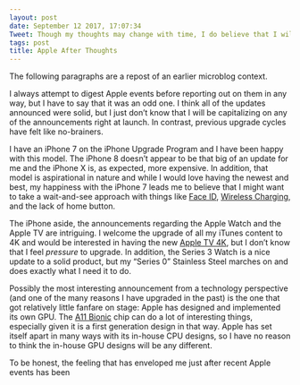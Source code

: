 ```yaml
---
layout: post
date: September 12 2017, 17:07:34
Tweet: Though my thoughts may change with time, I do believe that I will wait and see with regard to Apple’s announcements today.
tags: post
title: Apple After Thoughts
---
```


The following paragraphs are a repost of an earlier microblog context.

I always attempt to digest Apple events before reporting out on them in any way, but I have to say that it was an odd one. I think all of the updates announced were solid, but I just don’t know that I will be capitalizing on any of the announcements right at launch. In contrast, previous upgrade cycles have felt like no-brainers.

I have an iPhone 7 on the iPhone Upgrade Program and I have been happy with this model. The iPhone 8 doesn’t appear to be that big of an update for me and the iPhone X is, as expected, more expensive. In addition, that model is aspirational in nature and while I would love having the newest and best, my happiness with the iPhone 7 leads me to believe that I might want to take a wait-and-see approach with things like [Face ID][1], [Wireless Charging][2], and the lack of home button.

The iPhone aside, the announcements regarding the Apple Watch and the Apple TV are intriguing. I welcome the upgrade of all my iTunes content to 4K and would be interested in having the new [Apple TV 4K][3], but I don’t know that I feel _pressure_ to upgrade. In addition, the Series 3 Watch is a nice update to a solid product, but my “Series 0” Stainless Steel marches on and does exactly what I need it to do.

Possibly the most interesting announcement from a technology perspective (and one of the many reasons I have upgraded in the past) is the one that got relatively little fanfare on stage: Apple has designed and implemented its own GPU. The [A11 Bionic][4] chip can do a lot of interesting things, especially given it is a first generation design in that way. Apple has set itself apart in many ways with its in-house CPU designs, so I have no reason to think the in-house GPU designs will be any different.

To be honest, the feeling that has enveloped me just after recent Apple events has been 

[1]:	https://www.apple.com/iphone-x/#face-id
[2]:	https://www.apple.com/iphone-x/#wireless-charging
[3]:	https://www.apple.com/apple-tv-4k/
[4]:	https://www.apple.com/iphone-x/#a11